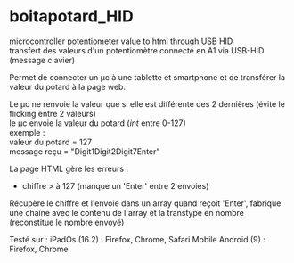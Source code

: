 # boitapotard_HID

microcontroller potentiometer value to html through USB HID  
transfert des valeurs d'un potentiomètre connecté en A1 via USB-HID (message clavier)

Permet de connecter un µc à une tablette et smartphone et de transférer la valeur du potard à la page web.

Le µc ne renvoie la valeur que si elle est différente des 2 dernières (évite le flicking entre 2 valeurs)  
le µc envoie la valeur du potard (_int_ entre 0-127)  
exemple :  
valeur du potard = 127  
message reçu = "Digit1Digit2Digit7Enter"


La page HTML gère les erreurs :
- chiffre > à 127 (manque un 'Enter' entre 2 envoies)

Récupère le chiffre et l'envoie dans un array
quand reçoit 'Enter', fabrique une chaine avec le contenu de l'array et la transtype en nombre (reconstitue le nombre envoyé)

Testé sur :
iPadOs (16.2) : Firefox, Chrome, Safari Mobile
Android (9) : Firefox, Chrome
